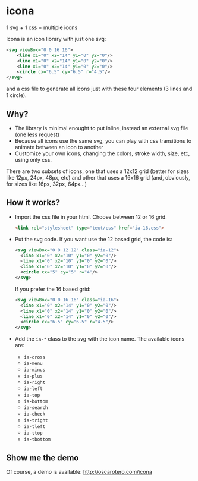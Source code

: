 # icona

1 svg + 1 css = multiple icons

Icona is an icon library with just one svg:

```xml
<svg viewBox="0 0 16 16">
	<line x1="0" x2="14" y1="0" y2="0"/>
	<line x1="0" x2="14" y1="0" y2="0"/>
	<line x1="0" x2="14" y1="0" y2="0"/>
	<circle cx="6.5" cy="6.5" r="4.5"/>
</svg>
```

and a css file to generate all icons just with these four elements (3 lines and 1 circle).

## Why?

* The library is minimal enought to put inline, instead an external svg file (one less request)
* Because all icons use the same svg, you can play with css transitions to animate between an icon to another
* Customize your own icons, changing the colors, stroke width, size, etc, using only css.

There are two subsets of icons, one that uses a 12x12 grid (better for sizes like 12px, 24px, 48px, etc) and other that uses a 16x16 grid (and, obviously, for sizes like 16px, 32px, 64px...)

## How it works?

* Import the css file in your html. Choose between 12 or 16 grid.
  ```html
  <link rel="stylesheet" type="text/css" href="ia-16.css">
  ```
* Put the svg code. If you want use the 12 based grid, the code is:
  ```xml
  <svg viewBox="0 0 12 12" class="ia-12">
  	<line x1="0" x2="10" y1="0" y2="0"/>
  	<line x1="0" x2="10" y1="0" y2="0"/>
  	<line x1="0" x2="10" y1="0" y2="0"/>
  	<circle cx="5" cy="5" r="4"/>
  </svg>
  ```

  If you prefer the 16 based grid:
  ```xml
  <svg viewBox="0 0 16 16" class="ia-16">
	<line x1="0" x2="14" y1="0" y2="0"/>
	<line x1="0" x2="14" y1="0" y2="0"/>
	<line x1="0" x2="14" y1="0" y2="0"/>
	<circle cx="6.5" cy="6.5" r="4.5"/>
  </svg>
  ```

* Add the `ia-*` class to the svg with the icon name. The available icons are:

  * `ia-cross`
  * `ia-menu`
  * `ia-minus`
  * `ia-plus`
  * `ia-right`
  * `ia-left`
  * `ia-top`
  * `ia-bottom`
  * `ia-search`
  * `ia-check`
  * `ia-tright`
  * `ia-tleft`
  * `ia-ttop`
  * `ia-tbottom`

## Show me the demo

Of course, a demo is available: http://oscarotero.com/icona
